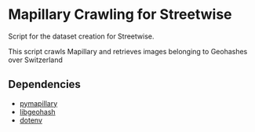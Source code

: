 # Mapillary Crawling for Streetwise
Script for the dataset creation for Streetwise. 

This script crawls Mapillary and retrieves images belonging to Geohashes over Switzerland

## Dependencies 
- [pymapillary](https://github.com/khmurakami/pymapillary)
- [libgeohash](https://pypi.org/project/libgeohash/)
- [dotenv](https://pypi.org/project/python-dotenv/)
